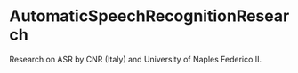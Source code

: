 # AutomaticSpeechRecognitionResearch
Research on ASR by CNR (Italy) and University of Naples Federico II.
